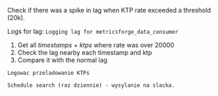 Check if there was a spike in lag when KTP rate exceeded a threshold (20k). 



Logs for lag: `Logging lag for metricsforge_data_consumer`


1. Get all _timestamps_ + _ktps_ where rate was over 20000
2. Check the lag nearby each timestamp and ktp 
3. Compare it with the normal lag



```ad-hint
Logowac przeladowanie KTPs

Schedule search (raz dziennie) - wysylanie na slacka.

```
